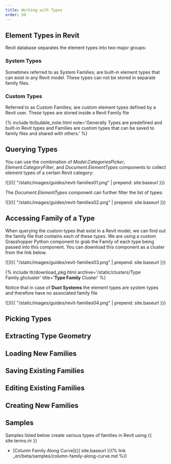 ```yaml
---
title: Working with Types
order: 50
---
```


## Element Types in Revit

Revit database separates the element types into two major groups:

### System Types

Sometimes referred to as System Families; are built-in element types that can exist in any Revit model. These types can not be stored in separate family files.

### Custom Types

Referred to as Custom Families; are custom element types defined by a Revit user. These types are stored inside a Revit Family file

{% include ltr/bubble_note.html note='Generally Types are predefined and built-in Revit types and Families are custom types that can be saved to family files and shared with others.' %}

## Querying Types

You can use the combination of *Model.CategoriesPicker*, *Element.CategoryFilter*, and *Document.ElementTypes* components to collect element types of a certain Revit category:

![]({{ "/static/images/guides/revit-families01.png" | prepend: site.baseurl }})

The *Document.ElementTypes* component can further filter the list of types:

![]({{ "/static/images/guides/revit-families02.png" | prepend: site.baseurl }})


## Accessing Family of a Type

When querying the custom types that exist in a Revit model, we can find out the family file that contains each of these types. We are using a custom Grasshopper Python component to grab the Family of each type being passed into this component. You can download this component as a cluster from the link below.

![]({{ "/static/images/guides/revit-families03.png" | prepend: site.baseurl }})

{% include ltr/download_pkg.html archive='/static/clusters/Type Family.ghcluster' title='**Type Family** Cluster' %}

Notice that in case of **Duct Systems** the element types are system types and therefore have no associated family file

![]({{ "/static/images/guides/revit-families04.png" | prepend: site.baseurl }})


## Picking Types

## Extracting Type Geometry

## Loading New Families

## Saving Existing Families

## Editing Existing Families

## Creating New Families

## Samples

Samples listed below create various types of families in Revit using {{ site.terms.rir }}

- [Column Family Along Curve]({{ site.baseurl }}{% link _en/beta/samples/column-family-along-curve.md %})
